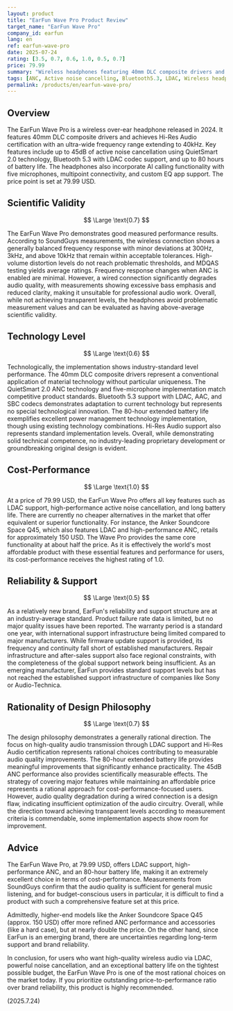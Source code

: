 ```yaml
---
layout: product
title: "EarFun Wave Pro Product Review"
target_name: "EarFun Wave Pro"
company_id: earfun
lang: en
ref: earfun-wave-pro
date: 2025-07-24
rating: [3.5, 0.7, 0.6, 1.0, 0.5, 0.7]
price: 79.99
summary: "Wireless headphones featuring 40mm DLC composite drivers and 80-hour battery life. Offers 45dB ANC performance with QuietSmart 2.0 technology and LDAC support at 79.99 USD. Extremely high cost-performance as it is one of the most affordable products with comparable features."
tags: [ANC, Active noise cancelling, Bluetooth5.3, LDAC, Wireless headphones]
permalink: /products/en/earfun-wave-pro/
---
```

## Overview

The EarFun Wave Pro is a wireless over-ear headphone released in 2024. It features 40mm DLC composite drivers and achieves Hi-Res Audio certification with an ultra-wide frequency range extending to 40kHz. Key features include up to 45dB of active noise cancellation using QuietSmart 2.0 technology, Bluetooth 5.3 with LDAC codec support, and up to 80 hours of battery life. The headphones also incorporate AI calling functionality with five microphones, multipoint connectivity, and custom EQ app support. The price point is set at 79.99 USD.

## Scientific Validity

$$ \Large \text{0.7} $$

The EarFun Wave Pro demonstrates good measured performance results. According to SoundGuys measurements, the wireless connection shows a generally balanced frequency response with minor deviations at 300Hz, 3kHz, and above 10kHz that remain within acceptable tolerances. High-volume distortion levels do not reach problematic thresholds, and MDQAS testing yields average ratings. Frequency response changes when ANC is enabled are minimal. However, a wired connection significantly degrades audio quality, with measurements showing excessive bass emphasis and reduced clarity, making it unsuitable for professional audio work. Overall, while not achieving transparent levels, the headphones avoid problematic measurement values and can be evaluated as having above-average scientific validity.

## Technology Level

$$ \Large \text{0.6} $$

Technologically, the implementation shows industry-standard level performance. The 40mm DLC composite drivers represent a conventional application of material technology without particular uniqueness. The QuietSmart 2.0 ANC technology and five-microphone implementation match competitive product standards. Bluetooth 5.3 support with LDAC, AAC, and SBC codecs demonstrates adaptation to current technology but represents no special technological innovation. The 80-hour extended battery life exemplifies excellent power management technology implementation, though using existing technology combinations. Hi-Res Audio support also represents standard implementation levels. Overall, while demonstrating solid technical competence, no industry-leading proprietary development or groundbreaking original design is evident.

## Cost-Performance

$$ \Large \text{1.0} $$

At a price of 79.99 USD, the EarFun Wave Pro offers all key features such as LDAC support, high-performance active noise cancellation, and long battery life. There are currently no cheaper alternatives in the market that offer equivalent or superior functionality. For instance, the Anker Soundcore Space Q45, which also features LDAC and high-performance ANC, retails for approximately 150 USD. The Wave Pro provides the same core functionality at about half the price. As it is effectively the world's most affordable product with these essential features and performance for users, its cost-performance receives the highest rating of 1.0.

## Reliability & Support

$$ \Large \text{0.5} $$

As a relatively new brand, EarFun's reliability and support structure are at an industry-average standard. Product failure rate data is limited, but no major quality issues have been reported. The warranty period is a standard one year, with international support infrastructure being limited compared to major manufacturers. While firmware update support is provided, its frequency and continuity fall short of established manufacturers. Repair infrastructure and after-sales support also face regional constraints, with the completeness of the global support network being insufficient. As an emerging manufacturer, EarFun provides standard support levels but has not reached the established support infrastructure of companies like Sony or Audio-Technica.

## Rationality of Design Philosophy

$$ \Large \text{0.7} $$

The design philosophy demonstrates a generally rational direction. The focus on high-quality audio transmission through LDAC support and Hi-Res Audio certification represents rational choices contributing to measurable audio quality improvements. The 80-hour extended battery life provides meaningful improvements that significantly enhance practicality. The 45dB ANC performance also provides scientifically measurable effects. The strategy of covering major features while maintaining an affordable price represents a rational approach for cost-performance-focused users. However, audio quality degradation during a wired connection is a design flaw, indicating insufficient optimization of the audio circuitry. Overall, while the direction toward achieving transparent levels according to measurement criteria is commendable, some implementation aspects show room for improvement.

## Advice

The EarFun Wave Pro, at 79.99 USD, offers LDAC support, high-performance ANC, and an 80-hour battery life, making it an extremely excellent choice in terms of cost-performance. Measurements from SoundGuys confirm that the audio quality is sufficient for general music listening, and for budget-conscious users in particular, it is difficult to find a product with such a comprehensive feature set at this price.

Admittedly, higher-end models like the Anker Soundcore Space Q45 (approx. 150 USD) offer more refined ANC performance and accessories (like a hard case), but at nearly double the price. On the other hand, since EarFun is an emerging brand, there are uncertainties regarding long-term support and brand reliability.

In conclusion, for users who want high-quality wireless audio via LDAC, powerful noise cancellation, and an exceptional battery life on the tightest possible budget, the EarFun Wave Pro is one of the most rational choices on the market today. If you prioritize outstanding price-to-performance ratio over brand reliability, this product is highly recommended.

(2025.7.24)
